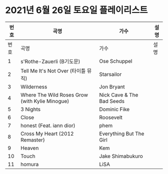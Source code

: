 # 2021년 6월 26일 토요일 플레이리스트

| 번호 | 곡명 | 가수 | 설명 |
|------|------|------|------|
| 번호 | 곡명 | 가수 | 설명 |
| 1 | s'Rothe-Zauerli (B기도문) | Ose Schuppel |  |
| 2 | Tell Me It's Not Over (타이틀 뮤직) | Starsailor |  |
| 3 | Wilderness | Jon Bryant |  |
| 4 | Where The Wild Roses Grow (with Kylie Minogue) | Nick Cave & The Bad Seeds |  |
| 5 | 3 Nights | Dominic Fike |  |
| 6 | Close | Roosevelt |  |
| 7 | honest (Feat. iann dior) | phem |  |
| 8 | Cross My Heart (2012 Remaster) | Everything But The Girl |  |
| 9 | Heaven | Kem |  |
| 10 | Touch | Jake Shimabukuro |  |
| 11 | homura | LiSA |  |
